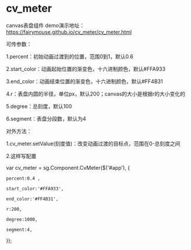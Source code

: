 # cv_meter
canvas表盘组件
demo演示地址：https://fairymouse.github.io/cv_meter/cv_meter.html

可传参数：

  1.percent：初始动画过渡到的位置，范围0到1，默认0.6
  
  2.start_color：动画起始位置的渐变色，十六进制颜色，默认#FFA933
  
  3.end_color：动画结束位置的渐变色，十六进制颜色，默认#FF4B31
  
  4.r：表盘内圆的半径，单位px，默认200；canvas的大小是根据r的大小变化的
  
  5.degree：总刻度，默认100
  
  6.segment：表盘分段数，默认为4
  
  
对外方法：
  
  1.cv_meter.setValue(刻度值)：改变动画过渡的目标点，范围在0-总刻度之间
  
  2.这样写配置
  
  var cv_meter = sg.Component.CvMeter($('#app'), {
  
    percent:0.4 ,
    
    start_color:'#FFA933',
    
    end_color:'#FF4B31',
    
    r:200,
    
    degree:1000,
    
    segment:4,
    
  });
  

